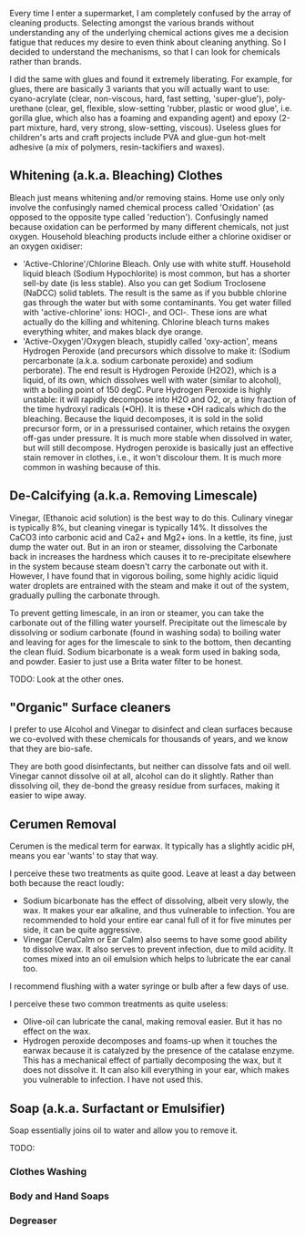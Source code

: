 Every time I enter a supermarket, I am completely confused by the array of cleaning products. Selecting amongst the various brands without understanding any of the underlying chemical actions gives me a decision fatigue that reduces my desire to even think about cleaning anything. So I decided to understand the mechanisms, so that I can look for chemicals rather than brands. 

I did the same with glues and found it extremely liberating. For example, for glues, there are basically 3 variants that you will actually want to use: cyano-acrylate (clear, non-viscous, hard, fast setting, 'super-glue'), poly-urethane (clear, gel, flexible, slow-setting 'rubber, plastic or wood glue', i.e. gorilla glue, which also has a foaming and expanding agent) and epoxy (2-part mixture, hard, very strong, slow-setting, viscous). Useless glues for children's arts and craft projects include PVA and glue-gun hot-melt adhesive (a mix of polymers, resin-tackifiers and waxes).


## Whitening (a.k.a. Bleaching) Clothes

Bleach just means whitening and/or removing stains. Home use only only involve the confusingly named chemical process called 'Oxidation' (as opposed to the opposite type called 'reduction').  Confusingly named because oxidation can be performed by many different chemicals, not just oxygen. Household bleaching products include either a chlorine oxidiser or an oxygen oxidiser:

- 'Active-Chlorine'/Chlorine Bleach.  Only use with white stuff. Household liquid bleach (Sodium Hypochlorite) is most common, but has a shorter sell-by date (is less stable). Also you can get Sodium Troclosene (NaDCC) solid tablets. The result is the same as if you bubble chlorine gas through the water but with some contaminants. You get water filled with 'active-chlorine' ions: HOCl-, and OCl-. These ions are what actually do the killing and whitening. Chlorine bleach turns makes everything whiter, and makes black dye orange.
- 'Active-Oxygen'/Oxygen bleach, stupidly called 'oxy-action', means Hydrogen Peroxide (and precursors which dissolve to make it:  (Sodium percarbonate (a.k.a. sodium carbonate peroxide) and sodium perborate). The end result is Hydrogen Peroxide (H2O2), which is a liquid, of its own, which dissolves well with water (similar to alcohol), with a boiling point of 150 degC. Pure Hydrogen Peroxide is highly unstable: it will rapidly decompose into H2O and O2, or, a tiny fraction of the time hydroxyl radicals (•OH). It is these •OH radicals which do the bleaching. Because the liquid decomposes, it is sold in the solid precursor form, or in a pressurised container, which retains the oxygen off-gas under pressure. It is much more stable when dissolved in water, but will still decompose.  Hydrogen peroxide is basically just an effective stain remover in clothes, i.e., it won't discolour them. It is much more common in washing because of this.

## De-Calcifying (a.k.a. Removing Limescale)

Vinegar, (Ethanoic acid solution) is the best way to do this. Culinary vinegar is typically 8%, but cleaning vinegar is typically 14%. It dissolves the CaCO3 into carbonic acid and Ca2+ and Mg2+ ions. In a kettle, its fine, just dump the water out. But in an iron or steamer, dissolving the Carbonate back in increases the hardness which causes it to re-precipitate elsewhere in the system because steam doesn't carry the carbonate out with it. However, I have found that in vigorous boiling, some highly acidic liquid water droplets are entrained with the steam and make it out of the system, gradually pulling the carbonate through.

To prevent getting limescale, in an iron or steamer, you can take the carbonate out of the filling water yourself. Precipitate out the limescale by dissolving or sodium carbonate (found in washing soda) to boiling water and leaving for ages for the limescale to sink to the bottom, then decanting the clean fluid. Sodium bicarbonate is a weak form used in baking soda, and powder. Easier to just use a Brita water filter to be honest.

TODO: Look at the other ones.


## "Organic" Surface cleaners

I prefer to use Alcohol and Vinegar to disinfect and clean surfaces because we co-evolved with these chemicals for thousands of years, and we know that they are bio-safe.

They are both good disinfectants, but neither can dissolve fats and oil well. Vinegar cannot dissolve oil at all, alcohol can do it slightly. Rather than dissolving oil, they de-bond the greasy residue from surfaces, making it easier to wipe away.


## Cerumen Removal

Cerumen is the medical term for earwax. It typically has a slightly acidic pH, means you ear 'wants' to stay that way.

I perceive these two treatments as quite good. Leave at least a day between both because the react loudly: 

- Sodium bicarbonate has the effect of dissolving, albeit very slowly, the wax. It makes your ear alkaline, and thus vulnerable to infection. You are recommended to hold your entire ear canal full of it for five minutes per side, it can be quite aggressive. 
- Vinegar (CeruCalm or Ear Calm) also seems to have some good ability to dissolve wax. It also serves to prevent infection, due to mild acidity. It comes mixed into an oil emulsion which helps to lubricate the ear canal too. 

I recommend flushing with a water syringe or bulb after a few days of use. 

I perceive these two common treatments as quite useless: 

- Olive-oil can lubricate the canal, making removal easier. But it has no effect on the wax.
- Hydrogen peroxide decomposes and foams-up when it touches the earwax because it is catalyzed by the presence of the catalase enzyme. This has a mechanical effect of partially decomposing the wax, but it does not dissolve it. It can also kill everything in your ear, which makes you vulnerable to infection. I have not used this.


## Soap (a.k.a. Surfactant or Emulsifier)

Soap essentially joins oil to water and allow you to remove it. 

TODO: 

### Clothes Washing

### Body and Hand Soaps

### Degreaser



